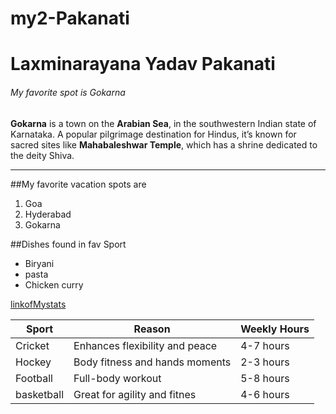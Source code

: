 # my2-Pakanati
# Laxminarayana Yadav Pakanati
###### My favorite spot is Gokarna
**Gokarna** is a town on the **Arabian Sea**, in the southwestern Indian state of Karnataka. A popular pilgrimage destination for Hindus, it’s known for sacred sites like **Mahabaleshwar Temple**, which has a shrine dedicated to the deity Shiva.

----

##My favorite vacation spots are
1. Goa
2. Hyderabad
5. Gokarna

##Dishes found in fav Sport
* Biryani
* pasta
* Chicken curry

[linkofMystats]([Title](MyStats.md))


| Sport          | Reason                          | Weekly Hours |
|----------------|---------------------------------|--------------|
| Cricket        | Enhances flexibility and peace  | 4-7 hours    |
| Hockey         | Body fitness and hands moments  | 2-3 hours    |
| Football       | Full-body workout               | 5-8 hours    |
| basketball     | Great for agility and fitnes    | 4-6 hours    |
